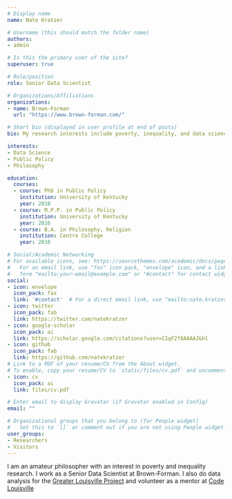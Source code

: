```yaml
---
# Display name
name: Nate Kratzer

# Username (this should match the folder name)
authors:
- admin

# Is this the primary user of the site?
superuser: true

# Role/position
role: Senior Data Scientist

# Organizations/Affiliations
organizations:
- name: Brown-Forman
  url: "https://www.brown-forman.com/"

# Short bio (displayed in user profile at end of posts)
bio: My research interests include poverty, inequality, and data science.

interests:
- Data Science
- Public Policy
- Philosophy

education:
  courses:
  - course: PhD in Public Policy
    institution: University of Kentucky
    year: 2018
  - course: M.P.P. in Public Policy
    institution: University of Kentucky
    year: 2016
  - course: B.A. in Philosophy, Religion
    institution: Centre College
    year: 2010

# Social/Academic Networking
# For available icons, see: https://sourcethemes.com/academic/docs/page-builder/#icons
#   For an email link, use "fas" icon pack, "envelope" icon, and a link in the
#   form "mailto:your-email@example.com" or "#contact" for contact widget.
social:
- icon: envelope
  icon_pack: fas
  link: '#contact'  # For a direct email link, use "mailto:nate.kratzer@gmail.com".
- icon: twitter
  icon_pack: fab
  link: https://twitter.com/natekratzer
- icon: google-scholar
  icon_pack: ai
  link: https://scholar.google.com/citations?user=CIqF2f8AAAAJ&hl
- icon: github
  icon_pack: fab
  link: https://github.com/natekratzer
# Link to a PDF of your resume/CV from the About widget.
# To enable, copy your resume/CV to `static/files/cv.pdf` and uncomment the lines below.
- icon: cv
  icon_pack: ai
  link: files/cv.pdf

# Enter email to display Gravatar (if Gravatar enabled in Config)
email: ""

# Organizational groups that you belong to (for People widget)
#   Set this to `[]` or comment out if you are not using People widget.
user_groups:
- Researchers
- Visitors
---
```


I am an amateur philosopher with an interest in poverty and inequality research. I work as a Senior Data Scientist at Brown-Forman. I also do data analysis for the [Greater Louisville Project](http://greaterlouisvilleproject.org/) and volunteer as a mentor at [Code Louisville](https://codelouisville.org/)
